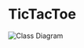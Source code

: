 # TicTacToe

![Class Diagram](https://www.mermaidchart.com/app/projects/1d6ba6c8-d628-4b1c-8a50-91f9cfc3f462/diagrams/7d369f9a-c395-4314-b6dd-467fe0039a78/version/v0.1/edit)
